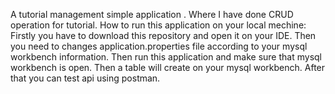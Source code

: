 A tutorial management simple application . Where I have done CRUD operation for tutorial.
How to run this application on your local mechine:
Firstly you have to download this repository and open it on your IDE. Then you need to changes application.properties file according to your mysql workbench information.
Then run this application and make sure that mysql workbench is open.
Then a table will create on your mysql workbench.
After that you can test api using postman.
